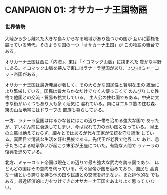 # CANPAIGN 01: オサカーナ王国物語

### 世界情勢

大陸から少し離れた大きな島々からなる地域があり幾つかの国が
互いに覇権を競っている時代。そのような国の一つ「オサカーナ王国」が
この物語の舞台である。

オサカーナ王国は西に「内海」、東は「イコマック山脈」に挟まれた
豊かな平野にある。イコマック山脈を挟んで東にはラナーラ皇国があり、
北方はミャーコット帝国がある。

オサカーナ王国は最近発展が著しく、その大らかな国民性と賢明な王の
統治により繁栄している。国民は皆大らかなだけでなく人懐っこくて
のんびりした性格で他国との交流・貿易も拡大している。
主人公の住む国でもある。中央に大きな街がいくつもあり人も多く活気に
溢れている。南にはエルフ族の住む森、東の山岳地帯にはドワーフの
部族も暮らしている。

一方、ラナーラ皇国ははるかな昔にはこの辺り一帯を治める強大な国で
あったが、ずいぶん前に衰退してしまい、今は寂れて力の弱い国となっている。
皇王の血筋は絶えておらず、細々とではあるが代々王家が伝統を守り統治
している。真面目で清貧な生活を好む民族である。先代王が老衰で他界した
あと、息子たちによる継承争いが起こり末弟が王座についた。有能な人間で
ラナーラの復興を進めている。

北方、ミャーコット帝国は現在この辺りで最も強大な武力を誇る国であり、
ほとんどの国はその意向を伺っている。代々皇帝が国を治めており、国民も
高貴な一族という誇りを持ち他の国や民族との交流を好まない。また排他的な
でもある。最近経済的に力をつけてきたオサカーナ王国をあまりよく思って
いない。

